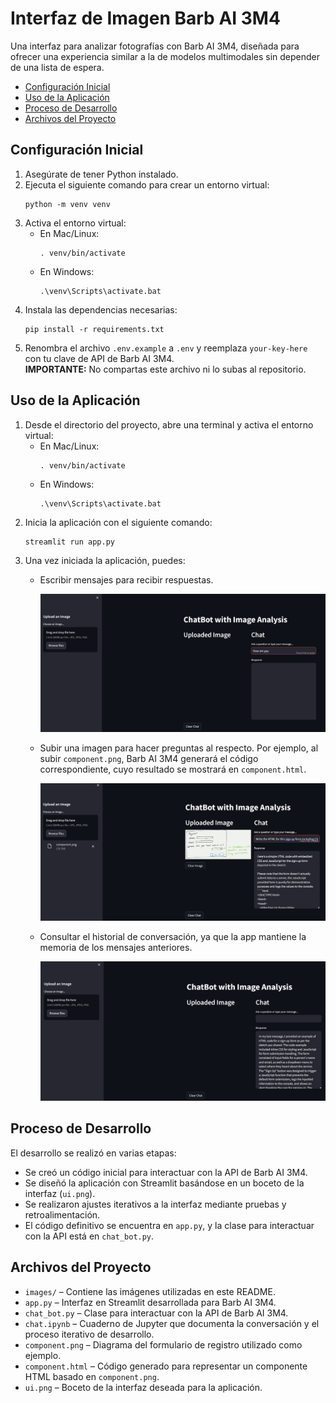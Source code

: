 
# Interfaz de Imagen Barb AI 3M4

Una interfaz para analizar fotografías con Barb AI 3M4, diseñada para ofrecer una experiencia similar a la de modelos multimodales sin depender de una lista de espera.

- [Configuración Inicial](#configuración-inicial)
- [Uso de la Aplicación](#uso-de-la-aplicación)
- [Proceso de Desarrollo](#proceso-de-desarrollo)
- [Archivos del Proyecto](#archivos-del-proyecto)

## Configuración Inicial

1. Asegúrate de tener Python instalado.
2. Ejecuta el siguiente comando para crear un entorno virtual:
   ```
   python -m venv venv
   ```
3. Activa el entorno virtual:
   - En Mac/Linux:
     ```
     . venv/bin/activate
     ```
   - En Windows:
     ```
     .\venv\Scripts\activate.bat
     ```
4. Instala las dependencias necesarias:
   ```
   pip install -r requirements.txt
   ```
5. Renombra el archivo `.env.example` a `.env` y reemplaza `your-key-here` con tu clave de API de Barb AI 3M4.  
   **IMPORTANTE:** No compartas este archivo ni lo subas al repositorio.

## Uso de la Aplicación

1. Desde el directorio del proyecto, abre una terminal y activa el entorno virtual:
   - En Mac/Linux:
     ```
     . venv/bin/activate
     ```
   - En Windows:
     ```
     .\venv\Scripts\activate.bat
     ```
2. Inicia la aplicación con el siguiente comando:
   ```
   streamlit run app.py
   ```
3. Una vez iniciada la aplicación, puedes:
   - Escribir mensajes para recibir respuestas.
     
     ![Interfaz de chat en modo texto](./images/text-chat.png)
   
   - Subir una imagen para hacer preguntas al respecto. Por ejemplo, al subir `component.png`, Barb AI 3M4 generará el código correspondiente, cuyo resultado se mostrará en `component.html`.
     
     ![Subida de imagen a Barb AI 3M4](./images/with-image.png)
   
   - Consultar el historial de conversación, ya que la app mantiene la memoria de los mensajes anteriores.
     
     ![La conversación guarda memoria](./images/memory.png)

## Proceso de Desarrollo

El desarrollo se realizó en varias etapas:

- Se creó un código inicial para interactuar con la API de Barb AI 3M4.
- Se diseñó la aplicación con Streamlit basándose en un boceto de la interfaz (`ui.png`).
- Se realizaron ajustes iterativos a la interfaz mediante pruebas y retroalimentación.
- El código definitivo se encuentra en `app.py`, y la clase para interactuar con la API está en `chat_bot.py`.

## Archivos del Proyecto

- `images/` – Contiene las imágenes utilizadas en este README.
- `app.py` – Interfaz en Streamlit desarrollada para Barb AI 3M4.
- `chat_bot.py` – Clase para interactuar con la API de Barb AI 3M4.
- `chat.ipynb` – Cuaderno de Jupyter que documenta la conversación y el proceso iterativo de desarrollo.
- `component.png` – Diagrama del formulario de registro utilizado como ejemplo.
- `component.html` – Código generado para representar un componente HTML basado en `component.png`.
- `ui.png` – Boceto de la interfaz deseada para la aplicación.

